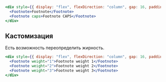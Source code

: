 ```jsx { "props": { "layout": false, "iframe": false } }
<div style={{ display: "flex", flexDirection: "column", gap: 16, padding: 20 }}>
  <Footnote>Footnote</Footnote>
  <Footnote caps>Footnote CAPS</Footnote>
</div>
```

## Кастомизация

Есть возможность переопределить жирность.

```jsx { "props": { "layout": false, "iframe": false } }
<div style={{ display: "flex", flexDirection: "column", gap: 16, padding: 20 }}>
  <Footnote weight="1">Footnote weight 1</Footnote>
  <Footnote weight="2">Footnote weight 2</Footnote>
  <Footnote weight="3">Footnote weight 3</Footnote>
</div>
```
